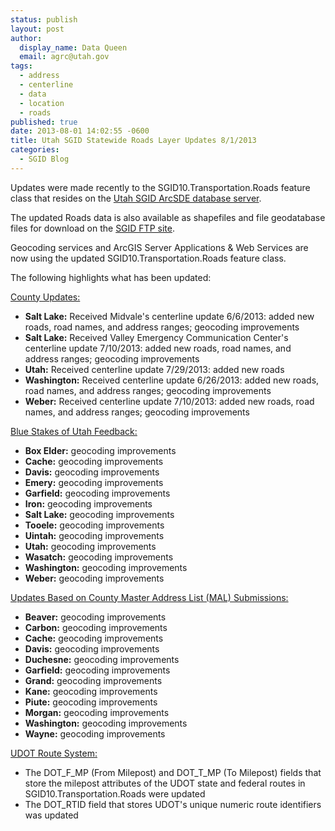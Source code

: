 ```yaml
---
status: publish
layout: post
author:
  display_name: Data Queen
  email: agrc@utah.gov
tags:
  - address
  - centerline
  - data
  - location
  - roads
published: true
date: 2013-08-01 14:02:55 -0600
title: Utah SGID Statewide Roads Layer Updates 8/1/2013
categories:
  - SGID Blog
---
```

<p>Updates were made recently to the SGID10.Transportation.Roads feature class that resides on the <a href="{{ "/sgid-database/" | prepend: site.baseurl }}">Utah SGID ArcSDE database server</a>.</p>
<p>The updated Roads data is also available as shapefiles and file geodatabase files for download on the <a href="ftp://ftp.agrc.utah.gov/UtahSGID_Vector/UTM12_NAD83/TRANSPORTATION/PackagedData/_Statewide/UtahRoadAndHighwaySystem/">SGID FTP site</a>.</p>
<p>Geocoding services and ArcGIS Server Applications & Web Services are now using the updated SGID10.Transportation.Roads feature class.</p>
<p>The following highlights what has been updated:</p>
<p><span style="text-decoration: underline;">County Updates:</span></p>
<ul>
<li><strong>Salt Lake:</strong> Received Midvale's centerline update 6/6/2013: added new roads, road names, and address ranges; geocoding improvements</li>
<li><strong>Salt Lake:</strong> Received Valley Emergency Communication Center's centerline update 7/10/2013: added new roads, road names, and address ranges; geocoding improvements</li>
<li><strong>Utah:</strong> Received centerline update 7/29/2013: added new roads</li>
<li><strong>Washington:</strong> Received centerline update 6/26/2013: added new roads, road names, and address ranges; geocoding improvements</li>
<li><strong>Weber:</strong> Received centerline update 7/10/2013: added new roads, road names, and address ranges; geocoding improvements</li>
</ul>
<p><span style="text-decoration: underline;">Blue Stakes of Utah Feedback:</span></p>
<ul>
<li><strong>Box Elder:</strong> geocoding improvements</li>
<li><strong>Cache:</strong> geocoding improvements</li>
<li><strong>Davis:</strong> geocoding improvements</li>
<li><strong>Emery:</strong> geocoding improvements</li>
<li><strong>Garfield:</strong> geocoding improvements</li>
<li><strong>Iron:</strong> geocoding improvements</li>
<li><strong>Salt Lake:</strong> geocoding improvements</li>
<li><strong>Tooele:</strong> geocoding improvements</li>
<li><strong>Uintah:</strong> geocoding improvements</li>
<li><strong>Utah:</strong> geocoding improvements</li>
<li><strong>Wasatch:</strong> geocoding improvements</li>
<li><strong>Washington:</strong> geocoding improvements</li>
<li><strong>Weber:</strong> geocoding improvements</li>
</ul>
<p><span style="text-decoration: underline;">Updates Based on County Master Address List (MAL) Submissions:</span></p>
<ul>
<li><strong>Beaver:</strong> geocoding improvements</li>
<li><strong>Carbon:</strong> geocoding improvements</li>
<li><strong>Cache:</strong> geocoding improvements</li>
<li><strong>Davis:</strong> geocoding improvements</li>
<li><strong>Duchesne:</strong> geocoding improvements</li>
<li><strong>Garfield:</strong> geocoding improvements</li>
<li><strong>Grand:</strong> geocoding improvements</li>
<li><strong>Kane:</strong> geocoding improvements</li>
<li><strong>Piute:</strong> geocoding improvements</li>
<li><strong>Morgan:</strong> geocoding improvements</li>
<li><strong>Washington:</strong> geocoding improvements</li>
<li><strong>Wayne:</strong> geocoding improvements</li>
</ul>
<p><span style="text-decoration: underline;">UDOT Route System:</span></p>
<ul>
<li>The DOT_F_MP (From Milepost) and DOT_T_MP (To Milepost) fields that store the milepost attributes of the UDOT state and federal routes in SGID10.Transportation.Roads were updated</li>
<li>The DOT_RTID field that stores UDOT's unique numeric route identifiers was updated</li>
</ul>
